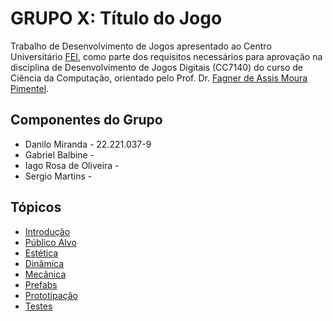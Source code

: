 # **GRUPO X:** Título do Jogo
Trabalho de Desenvolvimento de Jogos apresentado ao Centro Universitário [FEI](https://portal.fei.edu.br/), como parte dos requisitos necessários para aprovação na disciplina de Desenvolvimento de Jogos Digitais (CC7140) do curso de Ciência da Computação, orientado pelo Prof. Dr. [Fagner de Assis Moura Pimentel](https://github.com/fagnerpimentel).

## Componentes do Grupo

- Danilo Miranda - 22.221.037-9
- Gabriel Balbine - 
- Iago Rosa de Oliveira - 
- Sergio Martins - 

## Tópicos
- [Introdução](./docs/1-introducao.md)
- [Público Alvo](./docs/2-publico-alvo.md)
- [Estética](./docs/3-estetica.md)
- [Dinâmica](./docs/4-dinamica.md)
- [Mecânica](./docs/5-mecanica.md)
- [Prefabs](./docs/6-prefabs.md)
- [Prototipação](./docs/7-prototipacao.md)
- [Testes](./docs/8-testes.md)


